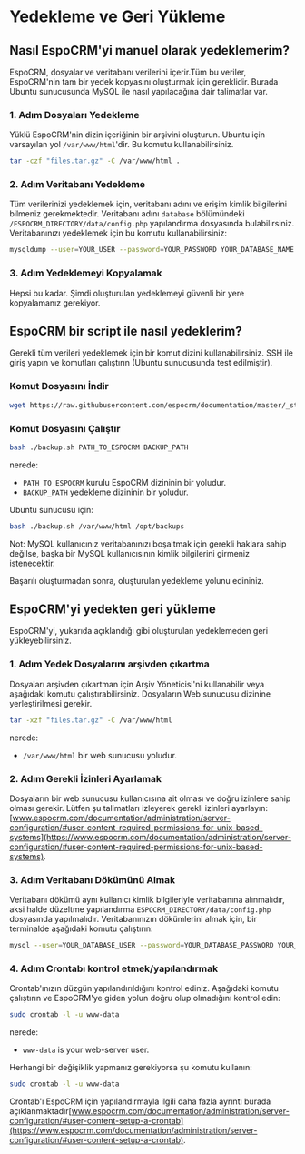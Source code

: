 # Yedekleme ve Geri Yükleme

## Nasıl EspoCRM'yi manuel olarak yedeklemerim? 

EspoCRM, dosyalar ve veritabanı verilerini içerir.Tüm bu veriler, EspoCRM'nin tam bir yedek kopyasını oluşturmak için gereklidir. Burada Ubuntu sunucusunda MySQL ile nasıl yapılacağına dair talimatlar var.

### 1. Adım Dosyaları Yedekleme

Yüklü EspoCRM'nin dizin içeriğinin bir arşivini oluşturun. Ubuntu için varsayılan yol `/var/www/html`'dir. Bu komutu kullanabilirsiniz.

```bash
tar -czf "files.tar.gz" -C /var/www/html .
```

### 2. Adım Veritabanı Yedekleme

Tüm verilerinizi yedeklemek için, veritabanı adını ve erişim kimlik bilgilerini bilmeniz gerekmektedir. Veritabanı adını `database` bölümündeki  `/ESPOCRM_DIRECTORY/data/config.php` yapılandırma dosyasında bulabilirsiniz. Veritabanınızı yedeklemek için bu komutu kullanabilirsiniz:

```bash
mysqldump --user=YOUR_USER --password=YOUR_PASSWORD YOUR_DATABASE_NAME > "db.sql"
```

### 3. Adım Yedeklemeyi Kopyalamak 

Hepsi bu kadar. Şimdi oluşturulan yedeklemeyi güvenli bir yere kopyalamanız gerekiyor.

## EspoCRM bir script ile nasıl yedeklerim?

Gerekli tüm verileri yedeklemek için bir komut dizini kullanabilirsiniz. SSH ile giriş yapın ve komutları çalıştırın (Ubuntu sunucusunda test edilmiştir).

### Komut Dosyasını İndir

```bash
wget https://raw.githubusercontent.com/espocrm/documentation/master/_static/scripts/backup.sh
```

### Komut Dosyasını Çalıştır

```bash
bash ./backup.sh PATH_TO_ESPOCRM BACKUP_PATH
```
nerede:
 * `PATH_TO_ESPOCRM` kurulu EspoCRM dizininin bir yoludur.
 * `BACKUP_PATH` yedekleme dizininin bir yoludur.

Ubuntu sunucusu için:

```bash
bash ./backup.sh /var/www/html /opt/backups
```

Not: MySQL kullanıcınız veritabanınızı boşaltmak için gerekli haklara sahip değilse, başka bir MySQL kullanıcısının kimlik bilgilerini girmeniz istenecektir.

Başarılı oluşturmadan sonra, oluşturulan yedekleme yolunu edininiz.

## EspoCRM'yi yedekten geri yükleme

EspoCRM'yi, yukarıda açıklandığı gibi oluşturulan yedeklemeden geri yükleyebilirsiniz.

### 1. Adım Yedek Dosyalarını arşivden çıkartma

Dosyaları arşivden çıkartman için Arşiv Yöneticisi'ni kullanabilir veya aşağıdaki komutu çalıştırabilirsiniz. Dosyaların Web sunucusu dizinine yerleştirilmesi gerekir.

```bash
tar -xzf "files.tar.gz" -C /var/www/html
```
nerede:
 * `/var/www/html` bir web sunucusu yoludur.

### 2. Adım Gerekli İzinleri Ayarlamak

Dosyaların bir web sunucusu kullanıcısına ait olması ve doğru izinlere sahip olması gerekir. Lütfen şu talimatları izleyerek gerekli izinleri ayarlayın: [www.espocrm.com/documentation/administration/server-configuration/#user-content-required-permissions-for-unix-based-systems](https://www.espocrm.com/documentation/administration/server-configuration/#user-content-required-permissions-for-unix-based-systems).

### 3. Adım Veritabanı Dökümünü Almak

Veritabanı dökümü aynı kullanıcı kimlik bilgileriyle veritabanına alınmalıdır, aksi halde düzeltme yapılandırma `ESPOCRM_DIRECTORY/data/config.php` dosyasında yapılmalıdır. Veritabanınızın dökümlerini almak için, bir terminalde aşağıdaki komutu çalıştırın:

```bash
mysql --user=YOUR_DATABASE_USER --password=YOUR_DATABASE_PASSWORD YOUR_DATABASE_NAME < db.sql
```

### 4. Adım Crontabı kontrol etmek/yapılandırmak

Crontab'ınızın düzgün yapılandırıldığını kontrol ediniz. Aşağıdaki komutu çalıştırın ve EspoCRM'ye giden yolun doğru olup olmadığını kontrol edin:

```bash
sudo crontab -l -u www-data
```
nerede:
 * `www-data` is your web-server user.

Herhangi bir değişiklik yapmanız gerekiyorsa şu komutu kullanın:

```bash
sudo crontab -l -u www-data
```

Crontab'ı EspoCRM için yapılandırmayla ilgili daha fazla ayrıntı burada açıklanmaktadır[www.espocrm.com/documentation/administration/server-configuration/#user-content-setup-a-crontab](https://www.espocrm.com/documentation/administration/server-configuration/#user-content-setup-a-crontab).


